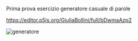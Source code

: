 Prima prova esercizio generatore casuale di parole

https://editor.p5js.org/GiuliaBollini/full/bDwmaAzp2

![generatore](https://user-images.githubusercontent.com/61871414/78148051-a8f56f80-7434-11ea-979e-289e2894b981.png)
